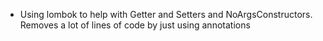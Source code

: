 - Using lombok to help with Getter and Setters and NoArgsConstructors. Removes a lot of lines of code by just using annotations
